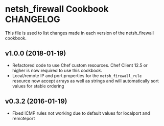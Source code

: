 netsh_firewall Cookbook CHANGELOG
========================
This file is used to list changes made in each version of the netsh_firewall cookbook.

v1.0.0 (2018-01-19)
--------------------
- Refactored code to use Chef custom resources. Chef Client 12.5 or higher is now required to use this cookbook.
- Local/remote IP and port properties for the `netsh_firewall_rule` resource now accept arrays as well as strings and will automatically sort values for stable ordering

v0.3.2 (2016-01-19)
--------------------
- Fixed ICMP rules not working due to default values for localport and remoteport

